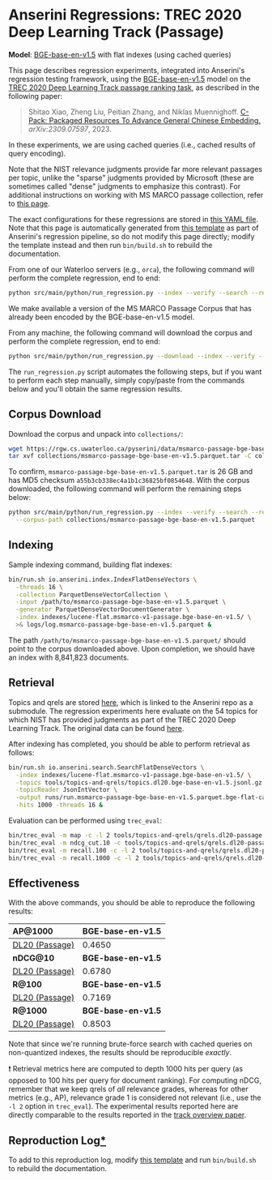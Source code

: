# Anserini Regressions: TREC 2020 Deep Learning Track (Passage)

**Model**: [BGE-base-en-v1.5](https://huggingface.co/BAAI/bge-base-en-v1.5) with flat indexes (using cached queries)

This page describes regression experiments, integrated into Anserini's regression testing framework, using the [BGE-base-en-v1.5](https://huggingface.co/BAAI/bge-base-en-v1.5) model on the [TREC 2020 Deep Learning Track passage ranking task](https://trec.nist.gov/data/deep2019.html), as described in the following paper:

> Shitao Xiao, Zheng Liu, Peitian Zhang, and Niklas Muennighoff. [C-Pack: Packaged Resources To Advance General Chinese Embedding.](https://arxiv.org/abs/2309.07597) _arXiv:2309.07597_, 2023.

In these experiments, we are using cached queries (i.e., cached results of query encoding).

Note that the NIST relevance judgments provide far more relevant passages per topic, unlike the "sparse" judgments provided by Microsoft (these are sometimes called "dense" judgments to emphasize this contrast).
For additional instructions on working with MS MARCO passage collection, refer to [this page](experiments-msmarco-passage.md).

The exact configurations for these regressions are stored in [this YAML file](../../src/main/resources/regression/dl20-passage.bge-base-en-v1.5.parquet.flat.cached.yaml).
Note that this page is automatically generated from [this template](../../src/main/resources/docgen/templates/dl20-passage.bge-base-en-v1.5.parquet.flat.cached.template) as part of Anserini's regression pipeline, so do not modify this page directly; modify the template instead and then run `bin/build.sh` to rebuild the documentation.

From one of our Waterloo servers (e.g., `orca`), the following command will perform the complete regression, end to end:

```bash
python src/main/python/run_regression.py --index --verify --search --regression dl20-passage.bge-base-en-v1.5.parquet.flat.cached
```

We make available a version of the MS MARCO Passage Corpus that has already been encoded by the BGE-base-en-v1.5 model.

From any machine, the following command will download the corpus and perform the complete regression, end to end:

```bash
python src/main/python/run_regression.py --download --index --verify --search --regression dl20-passage.bge-base-en-v1.5.parquet.flat.cached
```

The `run_regression.py` script automates the following steps, but if you want to perform each step manually, simply copy/paste from the commands below and you'll obtain the same regression results.

## Corpus Download

Download the corpus and unpack into `collections/`:

```bash
wget https://rgw.cs.uwaterloo.ca/pyserini/data/msmarco-passage-bge-base-en-v1.5.parquet.tar -P collections/
tar xvf collections/msmarco-passage-bge-base-en-v1.5.parquet.tar -C collections/
```

To confirm, `msmarco-passage-bge-base-en-v1.5.parquet.tar` is 26 GB and has MD5 checksum `a55b3cb338ec4a1b1c36825bf0854648`.
With the corpus downloaded, the following command will perform the remaining steps below:

```bash
python src/main/python/run_regression.py --index --verify --search --regression dl20-passage.bge-base-en-v1.5.parquet.flat.cached \
  --corpus-path collections/msmarco-passage-bge-base-en-v1.5.parquet
```

## Indexing

Sample indexing command, building flat indexes:

```bash
bin/run.sh io.anserini.index.IndexFlatDenseVectors \
  -threads 16 \
  -collection ParquetDenseVectorCollection \
  -input /path/to/msmarco-passage-bge-base-en-v1.5.parquet \
  -generator ParquetDenseVectorDocumentGenerator \
  -index indexes/lucene-flat.msmarco-v1-passage.bge-base-en-v1.5/ \
  >& logs/log.msmarco-passage-bge-base-en-v1.5.parquet &
```

The path `/path/to/msmarco-passage-bge-base-en-v1.5.parquet/` should point to the corpus downloaded above.
Upon completion, we should have an index with 8,841,823 documents.

## Retrieval

Topics and qrels are stored [here](https://github.com/castorini/anserini-tools/tree/master/topics-and-qrels), which is linked to the Anserini repo as a submodule.
The regression experiments here evaluate on the 54 topics for which NIST has provided judgments as part of the TREC 2020 Deep Learning Track.
The original data can be found [here](https://trec.nist.gov/data/deep2020.html).

After indexing has completed, you should be able to perform retrieval as follows:

```bash
bin/run.sh io.anserini.search.SearchFlatDenseVectors \
  -index indexes/lucene-flat.msmarco-v1-passage.bge-base-en-v1.5/ \
  -topics tools/topics-and-qrels/topics.dl20.bge-base-en-v1.5.jsonl.gz \
  -topicReader JsonIntVector \
  -output runs/run.msmarco-passage-bge-base-en-v1.5.parquet.bge-flat-cached.topics.dl20.bge-base-en-v1.5.jsonl.txt \
  -hits 1000 -threads 16 &
```

Evaluation can be performed using `trec_eval`:

```bash
bin/trec_eval -m map -c -l 2 tools/topics-and-qrels/qrels.dl20-passage.txt runs/run.msmarco-passage-bge-base-en-v1.5.parquet.bge-flat-cached.topics.dl20.bge-base-en-v1.5.jsonl.txt
bin/trec_eval -m ndcg_cut.10 -c tools/topics-and-qrels/qrels.dl20-passage.txt runs/run.msmarco-passage-bge-base-en-v1.5.parquet.bge-flat-cached.topics.dl20.bge-base-en-v1.5.jsonl.txt
bin/trec_eval -m recall.100 -c -l 2 tools/topics-and-qrels/qrels.dl20-passage.txt runs/run.msmarco-passage-bge-base-en-v1.5.parquet.bge-flat-cached.topics.dl20.bge-base-en-v1.5.jsonl.txt
bin/trec_eval -m recall.1000 -c -l 2 tools/topics-and-qrels/qrels.dl20-passage.txt runs/run.msmarco-passage-bge-base-en-v1.5.parquet.bge-flat-cached.topics.dl20.bge-base-en-v1.5.jsonl.txt
```

## Effectiveness

With the above commands, you should be able to reproduce the following results:

| **AP@1000**                                                                                                  | **BGE-base-en-v1.5**|
|:-------------------------------------------------------------------------------------------------------------|-----------|
| [DL20 (Passage)](https://trec.nist.gov/data/deep2020.html)                                                   | 0.4650    |
| **nDCG@10**                                                                                                  | **BGE-base-en-v1.5**|
| [DL20 (Passage)](https://trec.nist.gov/data/deep2020.html)                                                   | 0.6780    |
| **R@100**                                                                                                    | **BGE-base-en-v1.5**|
| [DL20 (Passage)](https://trec.nist.gov/data/deep2020.html)                                                   | 0.7169    |
| **R@1000**                                                                                                   | **BGE-base-en-v1.5**|
| [DL20 (Passage)](https://trec.nist.gov/data/deep2020.html)                                                   | 0.8503    |

Note that since we're running brute-force search with cached queries on non-quantized indexes, the results should be reproducible _exactly_.

❗ Retrieval metrics here are computed to depth 1000 hits per query (as opposed to 100 hits per query for document ranking).
For computing nDCG, remember that we keep qrels of _all_ relevance grades, whereas for other metrics (e.g., AP), relevance grade 1 is considered not relevant (i.e., use the `-l 2` option in `trec_eval`).
The experimental results reported here are directly comparable to the results reported in the [track overview paper](https://arxiv.org/abs/2102.07662).

## Reproduction Log[*](reproducibility.md)

To add to this reproduction log, modify [this template](../../src/main/resources/docgen/templates/dl20-passage.bge-base-en-v1.5.parquet.flat.cached.template) and run `bin/build.sh` to rebuild the documentation.
